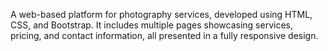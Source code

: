 A web-based platform for photography services, developed using HTML, CSS, and Bootstrap. It includes multiple pages showcasing services, pricing, and contact information, all presented in a fully responsive design.
